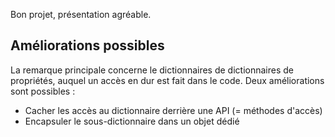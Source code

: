 Bon projet, présentation agréable.

## Améliorations possibles

La remarque principale concerne le dictionnaires de dictionnaires de propriétés, auquel un accès en dur est fait dans le code.
Deux améliorations sont possibles :
- Cacher les accès au dictionnaire derrière une API (= méthodes d'accès)
- Encapsuler le sous-dictionnaire dans un objet dédié
